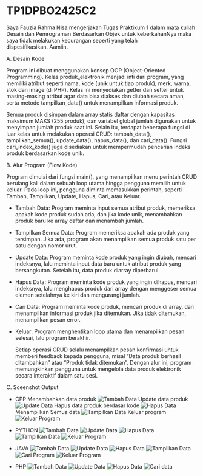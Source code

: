 # TP1DPBO2425C2

Saya Fauzia Rahma Nisa mengerjakan Tugas Praktikum 1 dalam mata kuliah Desain dan Pemrograman 
Berdasarkan Objek untuk keberkahanNya maka saya tidak melakukan kecurangan seperti yang telah 
dispesifikasikan. Aamiin.

A. Desain Kode

   Program ini dibuat menggunakan konsep OOP (Object-Oriented Programming). Kelas produk_elektronik menjadi inti dari program, yang memiliki atribut seperti nama, kode (unik untuk tiap produk), merk, warna, stok dan image (di PHP). Kelas ini menyediakan getter dan setter untuk masing-masing atribut agar data bisa diakses dan diubah secara aman, serta metode tampilkan_data() untuk menampilkan informasi produk.

   Semua produk disimpan dalam array statis daftar dengan kapasitas maksimum MAKS (255 produk), dan variabel global jumlah digunakan untuk menyimpan jumlah produk saat ini. Selain itu, terdapat beberapa fungsi di luar kelas untuk melakukan operasi CRUD: tambah_data(), tampilkan_semua(), update_data(), hapus_data(), dan cari_data(). Fungsi cari_index_kode() juga disediakan untuk mempermudah pencarian indeks produk berdasarkan kode unik.

B. Alur Program (Flow Kode)

   Program dimulai dari fungsi main(), yang menampilkan menu perintah CRUD berulang kali dalam sebuah loop utama hingga pengguna memilih untuk keluar. Pada loop ini, pengguna diminta memasukkan perintah, seperti Tambah, Tampilkan, Update, Hapus, Cari, atau Keluar.

- Tambah Data: Program meminta input semua atribut produk, memeriksa apakah kode produk sudah ada, dan jika kode unik,
  menambahkan produk baru ke array daftar dan menambah jumlah.
- Tampilkan Semua Data: Program memeriksa apakah ada produk yang tersimpan. Jika ada, program akan menampilkan semua produk
  satu per satu dengan nomor urut.
- Update Data: Program meminta kode produk yang ingin diubah, mencari indeksnya, lalu meminta input data baru untuk atribut
  produk yang bersangkutan. Setelah itu, data produk diarray diperbarui.
- Hapus Data: Program meminta kode produk yang ingin dihapus, mencari indeksnya, lalu menghapus produk dari array dengan
  menggeser semua elemen setelahnya ke kiri dan mengurangi jumlah.
- Cari Data: Program meminta kode produk, mencari produk di array, dan menampilkan informasi produk jika ditemukan. Jika
  tidak ditemukan, menampilkan pesan error.
- Keluar: Program menghentikan loop utama dan menampilkan pesan selesai, lalu program berakhir.

   Setiap operasi CRUD selalu menampilkan pesan konfirmasi untuk memberi feedback kepada pengguna, misal “Data produk berhasil ditambahkan” atau “Produk tidak ditemukan”. Dengan alur ini, program memungkinkan pengguna untuk mengelola data produk elektronik secara interaktif dalam satu sesi.

C. Sceenshot Output

- CPP
Menambahkan data produk
![Tambah Data](Dokumentasi/cpp_tambah.png)
Update data produk
![Update Data](Dokumentasi/cpp_update.png)
Hapus data produk berdasar kode
![Hapus Data](Dokumentasi/cpp_hapus.png)
Menampilkan Semua data
![Tampilkan Data](Dokumentasi/cpp_tampilkan.png)
Keluar program
![Keluar Program](Dokumentasi/cpp_keluar.png)

- PYTHON
![Tambah Data](Dokumentasi/py_tambah.png)
![Update Data](Dokumentasi/py_update.png)
![Hapus Data](Dokumentasi/py_hapus.png)
![Tampilkan Data](Dokumentasi/py_tampilkan.png)
![Keluar Program](Dokumentasi/py_keluar.png)

- JAVA
![Tambah Data](Dokumentasi/java_tambah.png)
![Update Data](Dokumentasi/java_update.png)
![Hapus Data](Dokumentasi/java_hapus.png)
![Tampilkan Data](Dokumentasi/java_tampilkan.png)
![Cari Program](Dokumentasi/java_cari.png)
![Keluar Program](Dokumentasi/java_keluar.png)

- PHP
![Tambah Data](Dokumentasi/php_tambah.png)
![Update Data](Dokumentasi/php_update.png)
![Hapus Data](Dokumentasi/php_hapus.png)
![Cari data](Dokumentasi/php_cari.png)



